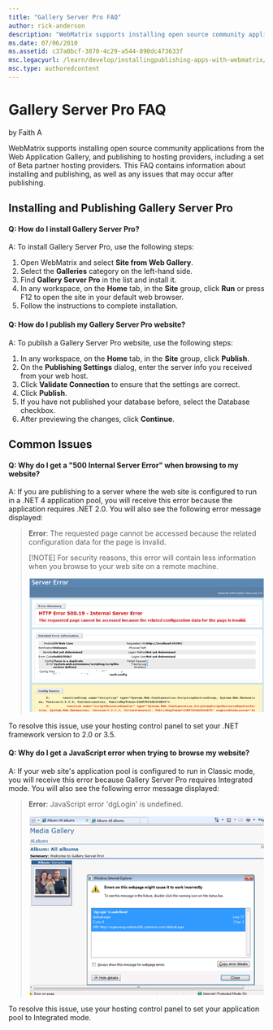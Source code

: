 ```yaml
---
title: "Gallery Server Pro FAQ"
author: rick-anderson
description: "WebMatrix supports installing open source community applications from the Web Application Gallery, and publishing to hosting providers, including a set of Be..."
ms.date: 07/06/2010
ms.assetid: c37a0bcf-3870-4c29-a544-890dc473633f
msc.legacyurl: /learn/develop/installingpublishing-apps-with-webmatrix/gallery-server-pro-faq
msc.type: authoredcontent
---
```

Gallery Server Pro FAQ
====================
by Faith A

WebMatrix supports installing open source community applications from the Web Application Gallery, and publishing to hosting providers, including a set of Beta partner hosting providers. This FAQ contains information about installing and publishing, as well as any issues that may occur after publishing.

## Installing and Publishing Gallery Server Pro

#### Q: How do I install Gallery Server Pro?

A: To install Gallery Server Pro, use the following steps:

1. Open WebMatrix and select **Site from Web Gallery**.
2. Select the **Galleries** category on the left-hand side.
3. Find **Gallery Server Pro** in the list and install it.
4. In any workspace, on the **Home** tab, in the **Site** group, click **Run** or press F12 to open the site in your default web browser.
5. Follow the instructions to complete installation.

#### Q: How do I publish my Gallery Server Pro website?

A: To publish a Gallery Server Pro website, use the following steps:

1. In any workspace, on the **Home** tab, in the **Site** group, click **Publish**.
2. On the **Publishing Settings** dialog, enter the server info you received from your web host.
3. Click **Validate Connection** to ensure that the settings are correct.
4. Click **Publish**.
5. If you have not published your database before, select the Database checkbox.
6. After previewing the changes, click **Continue**.

## Common Issues

#### Q: Why do I get a "500 Internal Server Error" when browsing to my website?

A: If you are publishing to a server where the web site is configured to run in a .NET 4 application pool, you will receive this error because the application requires .NET 2.0. You will also see the following error message displayed:

> **Error**: The requested page cannot be accessed because the related configuration data for the page is invalid.
> 
> [!NOTE]
> For security reasons, this error will contain less information when you browse to your web site on a remote machine.
> 
> ![](gallery-server-pro-faq/_static/image1.png)


To resolve this issue, use your hosting control panel to set your .NET framework version to 2.0 or 3.5.

#### Q: Why do I get a JavaScript error when trying to browse my website?

A: If your web site's application pool is configured to run in Classic mode, you will receive this error because Gallery Server Pro requires Integrated mode. You will also see the following error message displayed:

> **Error**: JavaScript error 'dgLogin' is undefined.
> 
> ![](gallery-server-pro-faq/_static/image3.png)


To resolve this issue, use your hosting control panel to set your application pool to Integrated mode.
